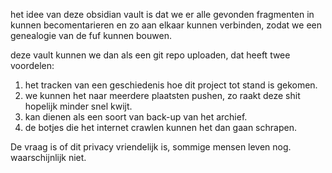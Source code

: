 het idee van deze obsidian vault is dat we er alle gevonden fragmenten in kunnen becomentarieren en zo aan elkaar kunnen verbinden, zodat we een genealogie van de fuf kunnen bouwen.

deze vault kunnen we dan als een git repo uploaden, dat heeft twee voordelen:
1. het tracken van een geschiedenis hoe dit project tot stand is gekomen.
2. we kunnen het naar meerdere plaatsten pushen, zo raakt deze shit hopelijk minder snel kwijt.
3. kan dienen als een soort van back-up van het archief.
4. de botjes die het internet crawlen kunnen het dan gaan schrapen.

De vraag is of dit privacy vriendelijk is, sommige mensen leven nog.
waarschijnlijk niet.

